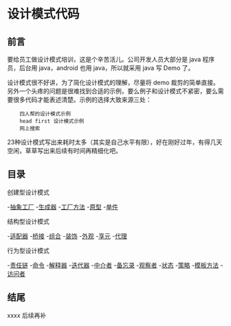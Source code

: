 # 设计模式代码

## 前言

要给员工做设计模式培训，这是个辛苦活儿。公司开发人员大部分是 java 程序员，后台用 java，android 也用 java，所以就采用 java 写 Demo 了。

设计模式很不好讲，为了简化设计模式的理解，尽量将 demo 裁剪的简单直接。另外一个头疼的问题是很难找到合适的示例，要么例子和设计模式不紧密，要么需要很多代码才能表述清楚。示例的选择大致来源三处：
		
		四人帮的设计模式示例
		head first 设计模式示例
		网上搜索
		
23种设计模式写出来耗时太多（其实是自己水平有限），好在刚好过年，有得几天空闲，草草写出来后续有时间再精细化吧。

## 目录

创建型设计模式

-[抽象工厂]()
-[生成器]()
-[工厂方法]()
-[原型]()
-[单件]()

结构型设计模式

-[适配器]()
-[桥接]()
-[组合]()
-[装饰]()
-[外观]()
-[享元]()
-[代理]()

行为型设计模式

-[责任链]()
-[命令]()
-[解释器]()
-[迭代器]()
-[中介者]()
-[备忘录]()
-[观察者]()
-[状态]()
-[策略]()
-[模板方法]()
-[访问者]()

## 结尾

xxxx 后续再补


